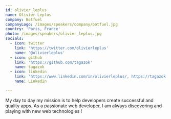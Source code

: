 ```yaml
---
id: olivier_leplus
name: Olivier Leplus
company: Botfuel
companyLogo: /images/speakers/company/botfuel.jpg
country: 'Paris, France'
photo: /images/speakers/olivier_leplus.jpg
socials:
  - icon: twitter
    link: 'https://twitter.com/olivierleplus'
    name: '@olivierleplus'
  - icon: github
    link: 'https://github.com/tagazok'
    name: tagazok
  - icon: linkedin
    link: 'https://www.linkedin.com/in/olivierleplus/, https://tagazok.github.io/'
    name: LinkedIn

---
```


My day to day my mission is to help developers create successful and quality apps.
As a passionate web developer, I am always discovering and playing with new web technologies !
